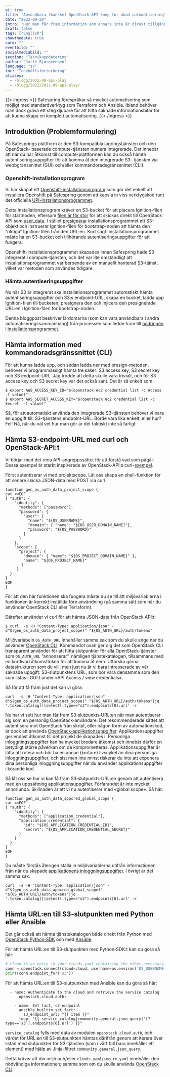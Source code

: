 ```yaml
---
ai: true
title: "Användbara (kanske) OpenStack-API-knep för ökad automatisering"
date: "2022-09-20"
intro: "Hur man får fram information som annars inte är direkt tillgänglig via Openstack-API:t"
draft: false
tags: ["English"]
showthedate: true
card: ""
eventbild: ""
socialmediabild: ""
section: "Teknikuppdatering"
author: "Jarle Bjørgeengen"
language: "sv"
toc: "Innehållsförteckning"
aliases:
  - /blogg/2022-09-api-play
  - /blogg/2022/2022-09-api-play/
---
```

{{< ingress >}}
Safespring förespråkar så mycket automatisering som möjligt med standardverktyg
som Terraform och Ansible. Ibland behöver man dock gräva ett steg
djupare för att hitta saknade informationsbitar för att kunna skapa en komplett automatisering.
{{< /ingress >}}

## Introduktion (Problemformulering)

På Safesprings plattform är den S3-kompatibla lagringstjänsten och den OpenStack-
baserade compute-tjänsten numera integrerade. Det innebär att när du har åtkomst till
compute-plattformen kan du också hämta autentiseringsuppgifter för att komma åt den integrerade S3-
tjänsten via webbgränssnittet (GUI) och/eller kommandoradsgränssnittet (CLI).

### Openshift-installationsprogram

Vi har skapat ett [Openshift-installationsprogram][okdinstaller] som gör det enkelt att
installera Openshift på Safespring genom att kapsla in viss verktygskod runt det officiella
[UPI-installationsprogrammet][okdupi].

Detta installationsprogram kräver en S3-bucket för att placera Ignition-filen för
startnoden, eftersom [filen är för stor][userdatasize] för att skickas direkt till
OpenStack API som [user_data][userdata]. I stället [presignerar][presign]
installationsprogrammet ett S3-objekt och instruerar Ignition-filen för
bootstrap-noden att hämta den ”riktiga” Ignition-filen från den URL:en. Kort sagt:
installationsprogrammet måste ha en S3-bucket och tillhörande autentiseringsuppgifter
för att fungera.

Openshift-installationsprogrammet skapades innan Safespring hade S3 integrerat i
compute-tjänsten, och det var lite omständligt att installationsprogrammet var beroende av en
manuellt hanterad S3-tjänst, vilket var metoden som användes tidigare.

### Hämta autentiseringsuppgifter

Nu när S3 är integrerat ska installationsprogrammet automatiskt hämta
autentiseringsuppgifter och S3:s endpoint-URL, skapa en bucket, ladda upp
Ignition-filen till bucketen, presignera den och injicera den presignerade URL:en i
Ignition-filen för bootstrap-noden.

Denna bloggpost beskriver lärdomarna (som kan vara användbara i andra
automatiseringssammanhang) från processen som ledde fram till [ändringen i installationsprogrammet][installerchange].

## Hämta information med kommandoradsgränssnittet (CLI)

För att kunna ladda upp, och sedan ladda ner med presign-metoden, behöver vi
programmässigt hämta tre saker: S3 access key, S3 secret key och S3 endpoint-URL. Jag
trodde att detta skulle vara trivialt, och för S3 access key och S3 secret key var det
också sant. Det är så enkelt som:
```shell
$ export AWS_ACCESS_KEY_ID="$(openstack ec2 credential list -c Access  -f value)"
$ export AWS_SECRET_ACCESS_KEY="$(openstack ec2 credential list -c Secret  -f value)"
```
Så, för att automatiskt använda den integrerade S3-tjänsten behöver vi bara en uppgift till: S3-tjänstens endpoint-URL. Borde vara lika enkelt, eller hur? Fel! Nå, när du väl vet hur man gör är det faktiskt inte så farligt.

## Hämta S3-endpoint-URL med curl och OpenStack-API:t

Vi börjar med det rena API-angreppssättet för att förstå vad som pågår. Dessa exempel är starkt inspirerade av OpenStack-API:s curl-[exempel][oscurlexamples].

Först autentiserar vi med projektscope. Låt oss skapa en shell-funktion för att senare skicka JSON-data med POST via curl:
```shell
function gen_os_auth_data_project_scope {
cat <<EOF
{ "auth": {
    "identity": {
      "methods": ["password"],
      "password": {
        "user": {
          "name": "${OS_USERNAME}",
          "domain": { "name": "${OS_USER_DOMAIN_NAME}"},
          "password": "${OS_PASSWORD}"
        }
      }
    },
    "scope": {
      "project": {
        "domain": { "name": "${OS_PROJECT_DOMAIN_NAME}" },
        "name": "${OS_PROJECT_NAME}"
       }
     }
  }
}
EOF
}
```
För att den här funktionen ska fungera måste du se till att miljövariablerna i
funktionen är korrekt inställda före användning (på samma sätt som när du använder
OpenStack CLI eller Terraform).

Därefter använder vi curl för att hämta JSON-data från OpenStack API:t:
```shell
$ curl  -s -H "Content-Type: application/json" -d"$(gen_os_auth_data_project_scope)" "${OS_AUTH_URL}/auth/tokens"
```
Miljövariabeln `OS_AUTH_URL` innehåller samma sak som du skulle ange när du använder [OpenStack CLI][osclidoc]. Kommandot ovan ger dig det som OpenStack CLI transparent använder för att hitta slutpunkter för alla OpenStack-tjänster som `OS_AUTH_URL` ”annonserar”, nämligen tjänstekatalogen, tillsammans med en kortlivad åtkomsttoken för att komma åt dem. Utforska gärna datastrukturen som du vill, men just nu är vi bara intresserade av vår saknade uppgift: S3-slutpunktens URL, som bör vara densamma som den som listas i GUI:t under «API Access / view credentials».

Så för att få fram just det kan vi göra:
```shell
curl  -s -H "Content-Type: application/json" -d"$(gen_os_auth_data_project_scope)" "${OS_AUTH_URL}/auth/tokens"|jq '.token.catalog[]|select(.type=="s3").endpoints[0].url' -r
```
Nu har vi sett hur man får fram S3‑slutpunkts‑URL:en när man autentiserar sig som en personlig OpenStack‑användare. Det rekommenderade sättet att autentisera mot OpenStack från skript, eller någon form av automationskod, är dock att använda [OpenStack‑applikationsuppgifter][appcred]. Applikationsuppgifter ger endast åtkomst till det projekt de skapades i. Personliga inloggningsuppgifter kan ha mycket bredare åtkomst och innebär därför en betydligt större påverkan om de komprometteras. Applikationsuppgifter är lätta att rotera och bör ha en annan (kortare) livscykel än dina personliga inloggningsuppgifter, och sist men inte minst riskerar du inte att exponera dina personliga inloggningsuppgifter när du använder applikationsuppgifter i körande kod.

Så låt oss se hur vi kan få fram S3‑slutpunkts‑URL:en genom att autentisera med en uppsättning applikationsuppgifter. Förfarandet är inte mycket annorlunda. Skillnaden är att vi nu autentiserar med «global scope». Så här:
```shell
function gen_os_auth_data_appcred_global_scope {
cat <<EOF
{ "auth": {
    "identity": {
      "methods": ["application_credential"],
      "application_credential": {
        "id": "${OS_APPLICATION_CREDENTIAL_ID}",
        "secret": "${OS_APPLICATION_CREDENTIAL_SECRET}"
      }
    }
  }
}
EOF
}
```
Du måste förstås återigen ställa in miljövariablerna utifrån informationen från när du skapade [applikationens inloggningsuppgifter][appcred]. I övrigt är det samma sak:
```shell
curl  -s -H "Content-Type: application/json" -d"$(gen_os_auth_data_appcred_global_scope)" "${OS_AUTH_URL}/auth/tokens"|jq '.token.catalog[]|select(.type=="s3").endpoints[0].url' -r
```
## Hämta URL:en till S3-slutpunkten med Python eller Ansible

Det går också att hämta tjänstekatalogen både direkt från Python med [OpenStack Python‑SDK][pysdk] och med [Ansible][ansibleosauth].

För att hämta URL:en till S3‑slutpunkten med Python‑SDK:t kan du göra så här:
```python
# cloud is an entry in your clouds.yaml containing the other necessary parameters for talking to the Openstack API
conn = openstack.connect(cloud=cloud, username=os.environ['OS_USERNAME'], password=os.environ['OS_PASSWORD'])
print(conn.endpoint_for('s3'))
```
För att hämta URL:en till S3-slutpunkten med Ansible kan du göra så här:
```ansible
  - name: Authenticate to the cloud and retrieve the service catalog
      openstack.cloud.auth:

    - name: Set fact, s3 endpoint
      ansible.builtin.set_fact:
        s3_endpoint_url: "{{ item }}"
      loop: "{{ service_catalog|community.general.json_query('[?type==`s3`].endpoints[0].url') }}"
```
`service_catalog` fylls med data av modulen `openstack.cloud.auth`, och värdet för URL:en till S3-slutpunkten hämtas därifrån genom att iterera över listan med slutpunkter för S3-tjänsten (som i vårt fall bara innehåller ett element) med hjälp av Jinja-filtret `community.general.json_query`.

Detta kräver att din miljö och/eller `clouds.yaml`/`secure.yaml` innehåller den nödvändiga informationen; samma som om du skulle använda [OpenStack CLI][osclidoc].

[ansibleosauth]: https://docs.ansible.com/ansible/latest/collections/openstack/cloud/auth_module.html
[pysdk]: https://docs.openstack.org/openstacksdk/latest/
[oscurlexamples]: https://docs.openstack.org/keystone/latest/api_curl_examples.html
[userdatasize]: https://docs.openstack.org/api-ref/compute/?expanded=create-server-detail#create-server
[userdata]: https://docs.openstack.org/nova/rocky/user/user-data.html
[presign]: https://docs.aws.amazon.com/cli/latest/reference/s3/presign.html
[installerchange]: https://github.com/safespring-community/utilities/commit/0ee81dc0fbd47419fd32e965c14cf5349aa329c1
[okdupi]: https://docs.okd.io/latest/installing/installing_openstack/installing-openstack-user.html
[okdinstaller]: https://github.com/safespring-community/utilities/tree/main/okd
[ksparams]: https://github.com/kubernetes-sigs/kubespray/blob/master/docs/vars.md
[kubespray]: https://github.com/kubernetes-sigs/kubespray
[sftfmodules]: https://github.com/safespring-community/terraform-modules
[sftfexamples]: https://github.com/safespring-community/terraform-modules/tree/main/examples
[sshblog]: /blogg/2022-03-ssh-keys/
[netblog]: /blogg/2022-03-network/
[tfdocs]: https://www.terraform.io/docs
[tfreleases]: https://releases.hashicorp.com/terraform/
[osclidoc]: https://docs.safespring.com/new/api/
[appcred]: https://docs.safespring.com/new/app-creds/